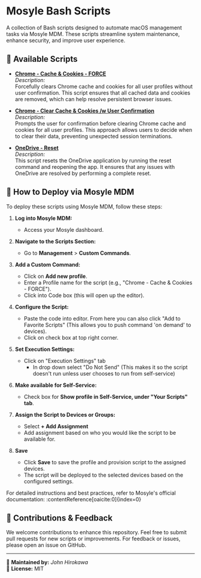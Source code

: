# Mosyle Bash Scripts

A collection of Bash scripts designed to automate macOS management tasks via Mosyle MDM. These scripts streamline system maintenance, enhance security, and improve user experience.

## 📜 Available Scripts

- <a href="https://github.com/johnhirokawa/mosyle-bash-scripts/blob/main/clear_chrome_cache_force.sh"><strong>Chrome - Cache & Cookies - FORCE</strong></a>  
  *Description:*  
  Forcefully clears Chrome cache and cookies for all user profiles without user confirmation. This script ensures that all cached data and cookies are removed, which can help resolve persistent browser issues.

- <a href="https://github.com/johnhirokawa/mosyle-bash-scripts/blob/main/clear_chrome_cache_wprompt.sh"><strong>Chrome - Clear Cache & Cookies /w User Confirmation</strong></a><br>
  *Description:*  
  Prompts the user for confirmation before clearing Chrome cache and cookies for all user profiles. This approach allows users to decide when to clear their data, preventing unexpected session terminations.

- <a href="https://github.com/johnhirokawa/mosyle-bash-scripts/blob/main/OneDrive_Reset.sh"><strong>OneDrive - Reset</strong></a><br>
  *Description:*  
  This script resets the OneDrive application by running the reset command and reopening the app. It ensures that any issues with OneDrive are resolved by performing a complete reset. 

## 🚀 How to Deploy via Mosyle MDM

To deploy these scripts using Mosyle MDM, follow these steps:

1. **Log into Mosyle MDM:**
   - Access your Mosyle dashboard.

2. **Navigate to the Scripts Section:**
   - Go to **Management** > **Custom Commands**.

3. **Add a Custom Command:**
   - Click on **Add new profile**.
   - Enter a Profile name for the script (e.g., "Chrome - Cache & Cookies - FORCE").
   - Click into Code box (this will open up the editor).
     
4. **Configure the Script:**
   - Paste the code into editor. From here you can also click "Add to Favorite Scripts" (This allows you to push command 'on demand' to devices).
   - Click on check box at top right corner.

5. **Set Execution Settings:**
   - Click on "Execution Settings" tab
     - In drop down select "Do Not Send" (This makes it so the script doesn't run unless user chooses to run from self-service)

6. **Make available for Self-Service:**
   - Check box for **Show profile in Self-Service, under "Your Scripts" tab**.

7. **Assign the Script to Devices or Groups:**
   - Select **+ Add Assignment**
   - Add assignment based on who you would like the script to be available for.

8. **Save**
   - Click **Save** to save the profile and provision script to the assigned devices.
   - The script will be deployed to the selected devices based on the configured settings.

For detailed instructions and best practices, refer to Mosyle's official documentation: :contentReference[oaicite:0]{index=0}

## 📌 Contributions & Feedback

We welcome contributions to enhance this repository. Feel free to submit pull requests for new scripts or improvements. For feedback or issues, please open an issue on GitHub.

---

🔧 **Maintained by:** *John Hirokawa*  
📌 **License:** MIT


